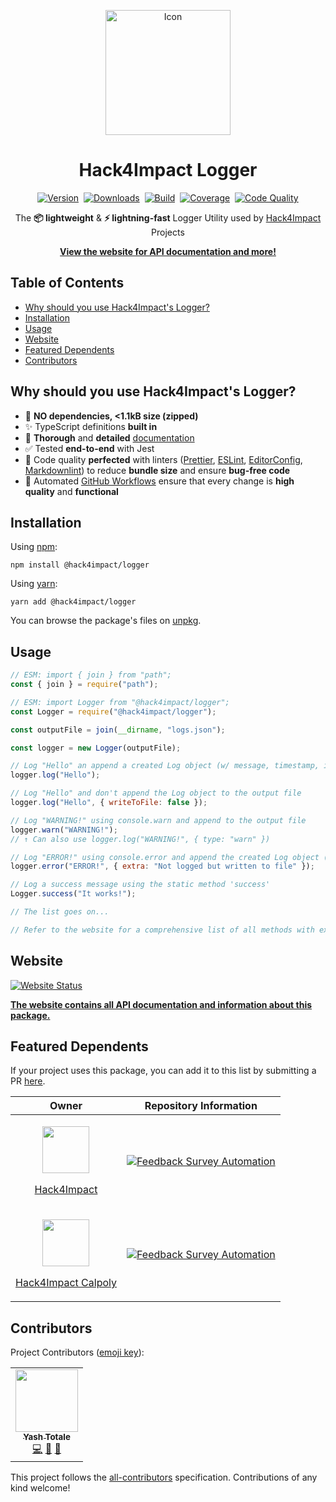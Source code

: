 <p align="center"><img alt="Icon" width="200" src="https://raw.githubusercontent.com/hack4impact/logger/main/static/images/icon.svg"/></p>

<h1 align="center">Hack4Impact Logger</h1>

<p align="center">
<a href="https://www.npmjs.com/package/@hack4impact/logger"><img src="https://img.shields.io/npm/v/@hack4impact/logger?logo=npm&logoColor=FFFFFF&labelColor=000000&label=Version&style=flat-square" alt="Version"/></a>&nbsp;
<a href="https://www.npmjs.com/package/@hack4impact/logger"><img src="https://img.shields.io/npm/dt/@hack4impact/logger?logo=npm&logoColor=FFFFFF&labelColor=000000&label=Downloads&style=flat-square" alt="Downloads"/></a>&nbsp;
<a href="https://github.com/hack4impact/logger/actions?query=workflow%3A%22Node+CI%22"><img src="https://img.shields.io/github/workflow/status/hack4impact/logger/Node%20CI?logo=github&logoColor=FFFFFF&labelColor=000000&label=Build&style=flat-square" alt="Build"/></a>&nbsp;
<a href="https://codecov.io/gh/hack4impact/logger/"><img src="https://img.shields.io/codecov/c/github/hack4impact/logger?style=flat-square&label=Coverage&logo=Codecov&logoColor=FFFFFF&labelColor=000000" alt="Coverage"/></a>&nbsp;
<a href="https://lgtm.com/projects/g/hack4impact/logger/context:javascript"><img src="https://img.shields.io/lgtm/grade/javascript/github/hack4impact/logger?logo=lgtm&logoColor=FFFFFF&labelColor=000000&label=Code%20Quality&style=flat-square" alt="Code Quality"/></a>
</p>

<p align="center">The <strong>📦 lightweight</strong> & <strong>⚡ lightning-fast</strong> Logger Utility used by <a href="https://hack4impact.org/">Hack4Impact</a> Projects</p>

<p align="center"><strong><a href="https://hack4impact.github.io/logger/">View the website for API documentation and more!</a></strong></p>

## Table of Contents

- [Why should you use Hack4Impact's Logger?](#why-should-you-use-hack4impacts-logger)
- [Installation](#installation)
- [Usage](#usage)
- [Website](#website)
- [Featured Dependents](#featured-dependents)
- [Contributors](#contributors)

## Why should you use Hack4Impact's Logger?

- 🚀 **NO dependencies, <1.1kB size (zipped)**
- ✨ TypeScript definitions **built in**
- 📖 **Thorough** and **detailed** [documentation](https://hack4impact.github.io/logger/docs/classes/logger)
- ✅ Tested **end-to-end** with Jest
- 🌟 Code quality **perfected** with linters ([Prettier](https://prettier.io/), [ESLint](https://eslint.org/), [EditorConfig](https://editorconfig.org/), [Markdownlint](https://github.com/DavidAnson/markdownlint)) to reduce **bundle size** and ensure **bug-free code**
- 💫 Automated [GitHub Workflows](https://github.com/hack4impact/logger/actions?query=workflow%3A%22Node+CI%22) ensure that every change is **high quality** and **functional**

## Installation

Using [npm](https://www.npmjs.com):

```shell
npm install @hack4impact/logger
```

Using [yarn](https://yarnpkg.com/):

```shell
yarn add @hack4impact/logger
```

You can browse the package's files on [unpkg](https://unpkg.com/browse/@hack4impact/logger/).

## Usage

```javascript
// ESM: import { join } from "path";
const { join } = require("path");

// ESM: import Logger from "@hack4impact/logger";
const Logger = require("@hack4impact/logger");

const outputFile = join(__dirname, "logs.json");

const logger = new Logger(outputFile);

// Log "Hello" an append a created Log object (w/ message, timestamp, index) to the output file
logger.log("Hello");

// Log "Hello" and don't append the Log object to the output file
logger.log("Hello", { writeToFile: false });

// Log "WARNING!" using console.warn and append to the output file
logger.warn("WARNING!");
// ↑ Can also use logger.log("WARNING!", { type: "warn" })

// Log "ERROR!" using console.error and append the created Log object (w/ extra as well) to the output file
logger.error("ERROR!", { extra: "Not logged but written to file" });

// Log a success message using the static method 'success'
Logger.success("It works!");

// The list goes on...

// Refer to the website for a comprehensive list of all methods with examples
```

## Website

[![Website Status](https://img.shields.io/website?url=https%3A%2F%2Fhack4impact.github.io%2Flogger%2F&style=flat-square&logo=github)](https://hack4impact.github.io/logger/)

**[The website contains all API documentation and information about this package.](https://hack4impact.github.io/logger/)**

## Featured Dependents

If your project uses this package, you can add it to this list by submitting a PR [here](https://github.com/hack4impact/logger/pulls).

| Owner                                                                                                                                                                                                                                                                                          | Repository Information                                                                                                                                                                           |
| ---------------------------------------------------------------------------------------------------------------------------------------------------------------------------------------------------------------------------------------------------------------------------------------------- | ------------------------------------------------------------------------------------------------------------------------------------------------------------------------------------------------ |
| <p align="center"><a href="https://github.com/hack4impact"><img width="75" height="75" src="https://raw.githubusercontent.com/hack4impact/logger/main/static/images/hack4impact-icon.png"/></a></p><p align="center">[Hack4Impact](https://github.com/hack4impact)</p>                         | [![Feedback Survey Automation](https://github-readme-stats.vercel.app/api/pin/?username=hack4impact&repo=feedback-survey-automation)](https://github.com/hack4impact/feedback-survey-automation) |
| <p align="center"><a href="https://github.com/hack4impact-calpoly"><img width="75" height="75" src="https://raw.githubusercontent.com/hack4impact/logger/main/static/images/hack4impact-icon.png"/></a></p><p align="center">[Hack4Impact Calpoly](https://github.com/hack4impact-calpoly)</p> | [![Feedback Survey Automation](https://github-readme-stats.vercel.app/api/pin/?username=hack4impact-calpoly&repo=happy-hats)](https://github.com/hack4impact-calpoly/happy-hats)                 |

## Contributors

Project Contributors ([emoji key](https://allcontributors.org/docs/en/emoji-key)):

<!-- ALL-CONTRIBUTORS-LIST:START - Do not remove or modify this section -->
<!-- prettier-ignore-start -->
<!-- markdownlint-disable -->
<table>
  <tr>
    <td align="center"><a href="https://github.com/YashTotale"><img src="https://avatars.githubusercontent.com/u/30784592?v=4?s=100" width="100px;" alt=""/><br /><sub><b>Yash Totale</b></sub></a><br /><a href="https://github.com/hack4impact/logger/commits?author=YashTotale" title="Code">💻</a> <a href="#ideas-YashTotale" title="Ideas, Planning, & Feedback">🤔</a> <a href="https://github.com/hack4impact/logger/commits?author=YashTotale" title="Documentation">📖</a></td>
  </tr>
</table>

<!-- markdownlint-restore -->
<!-- prettier-ignore-end -->

<!-- ALL-CONTRIBUTORS-LIST:END -->

This project follows the [all-contributors](https://github.com/all-contributors/all-contributors) specification. Contributions of any kind welcome!
